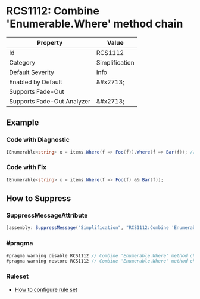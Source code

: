 # RCS1112: Combine 'Enumerable\.Where' method chain

| Property | Value |
| -------- | ----- |
| Id | RCS1112 |
| Category | Simplification |
| Default Severity | Info |
| Enabled by Default | &\#x2713; |
| Supports Fade\-Out |  |
| Supports Fade\-Out Analyzer | &\#x2713; |

## Example

### Code with Diagnostic

```csharp
IEnumerable<string> x = items.Where(f => Foo(f)).Where(f => Bar(f)); // RCS1112
```

### Code with Fix

```csharp
IEnumerable<string> x = items.Where(f => Foo(f) && Bar(f));
```

## How to Suppress

### SuppressMessageAttribute

```csharp
[assembly: SuppressMessage("Simplification", "RCS1112:Combine 'Enumerable.Where' method chain.", Justification = "<Pending>")]
```

### \#pragma

```csharp
#pragma warning disable RCS1112 // Combine 'Enumerable.Where' method chain.
#pragma warning restore RCS1112 // Combine 'Enumerable.Where' method chain.
```

### Ruleset

* [How to configure rule set](../HowToConfigureAnalyzers.md)
